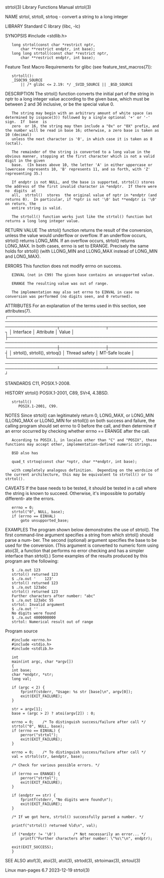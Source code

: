 strtol(3)							   Library Functions Manual							     strtol(3)

NAME
       strtol, strtoll, strtoq - convert a string to a long integer

LIBRARY
       Standard C library (libc, -lc)

SYNOPSIS
       #include <stdlib.h>

       long strtol(const char *restrict nptr,
		   char **restrict endptr, int base);
       long long strtoll(const char *restrict nptr,
		   char **restrict endptr, int base);

   Feature Test Macro Requirements for glibc (see feature_test_macros(7)):

       strtoll():
	   _ISOC99_SOURCE
	       || /* glibc <= 2.19: */ _SVID_SOURCE || _BSD_SOURCE

DESCRIPTION
       The  strtol() function converts the initial part of the string in nptr to a long integer value according to the given base, which must be between 2 and
       36 inclusive, or be the special value 0.

       The string may begin with an arbitrary amount of white space (as determined by isspace(3)) followed by a single optional '+' or '-' sign.  If  base  is
       zero  or 16, the string may then include a "0x" or "0X" prefix, and the number will be read in base 16; otherwise, a zero base is taken as 10 (decimal)
       unless the next character is '0', in which case it is taken as 8 (octal).

       The remainder of the string is converted to a long value in the obvious manner, stopping at the first character which is not a valid digit in the given
       base.  (In bases above 10, the letter 'A' in either uppercase or lowercase represents 10, 'B' represents 11, and so forth, with 'Z' representing 35.)

       If endptr is not NULL, and the base is supported, strtol() stores the address of the first invalid character in *endptr.	 If there were	no  digits  at
       all,  strtol()  stores  the original value of nptr in *endptr (and returns 0).  In particular, if *nptr is not '\0' but **endptr is '\0' on return, the
       entire string is valid.

       The strtoll() function works just like the strtol() function but returns a long long integer value.

RETURN VALUE
       The strtol() function returns the result of the conversion, unless the value would underflow or overflow.  If an	 underflow  occurs,  strtol()  returns
       LONG_MIN.   If  an  overflow  occurs,  strtol() returns LONG_MAX.  In both cases, errno is set to ERANGE.  Precisely the same holds for strtoll() (with
       LLONG_MIN and LLONG_MAX instead of LONG_MIN and LONG_MAX).

ERRORS
       This function does not modify errno on success.

       EINVAL (not in C99) The given base contains an unsupported value.

       ERANGE The resulting value was out of range.

       The implementation may also set errno to EINVAL in case no conversion was performed (no digits seen, and 0 returned).

ATTRIBUTES
       For an explanation of the terms used in this section, see attributes(7).
       ┌────────────────────────────────────────────────────────────────────────────────────────────────────────────────────┬───────────────┬────────────────┐
       │ Interface													    │ Attribute	    │ Value	     │
       ├────────────────────────────────────────────────────────────────────────────────────────────────────────────────────┼───────────────┼────────────────┤
       │ strtol(), strtoll(), strtoq()											    │ Thread safety │ MT-Safe locale │
       └────────────────────────────────────────────────────────────────────────────────────────────────────────────────────┴───────────────┴────────────────┘

STANDARDS
       C11, POSIX.1-2008.

HISTORY
       strtol()
	      POSIX.1-2001, C89, SVr4, 4.3BSD.

       strtoll()
	      POSIX.1-2001, C99.

NOTES
       Since strtol() can legitimately return 0, LONG_MAX, or LONG_MIN (LLONG_MAX or LLONG_MIN for strtoll()) on both success and failure, the calling program
       should set errno to 0 before the call, and then determine if an error occurred by checking whether errno == ERANGE after the call.

       According to POSIX.1, in locales other than "C" and "POSIX", these functions may accept other, implementation-defined numeric strings.

       BSD also has

	   quad_t strtoq(const char *nptr, char **endptr, int base);

       with completely analogous definition.  Depending on the wordsize of the current architecture, this may be equivalent to strtoll() or to strtol().

CAVEATS
       If the base needs to be tested, it should be tested in a call where the string is known to succeed.  Otherwise, it's impossible to portably differenti‐
       ate the errors.

	   errno = 0;
	   strtol("0", NULL, base);
	   if (errno == EINVAL)
	       goto unsupported_base;

EXAMPLES
       The program shown below demonstrates the use of strtol().  The first command-line argument specifies a string from which strtol() should parse  a  num‐
       ber.   The  second  (optional) argument specifies the base to be used for the conversion.  (This argument is converted to numeric form using atoi(3), a
       function that performs no error checking and has a simpler interface than strtol().)  Some examples of the results produced by  this  program  are  the
       following:

	   $ ./a.out 123
	   strtol() returned 123
	   $ ./a.out '	  123'
	   strtol() returned 123
	   $ ./a.out 123abc
	   strtol() returned 123
	   Further characters after number: "abc"
	   $ ./a.out 123abc 55
	   strtol: Invalid argument
	   $ ./a.out ''
	   No digits were found
	   $ ./a.out 4000000000
	   strtol: Numerical result out of range

   Program source

       #include <errno.h>
       #include <stdio.h>
       #include <stdlib.h>

       int
       main(int argc, char *argv[])
       {
	   int base;
	   char *endptr, *str;
	   long val;

	   if (argc < 2) {
	       fprintf(stderr, "Usage: %s str [base]\n", argv[0]);
	       exit(EXIT_FAILURE);
	   }

	   str = argv[1];
	   base = (argc > 2) ? atoi(argv[2]) : 0;

	   errno = 0;	 /* To distinguish success/failure after call */
	   strtol("0", NULL, base);
	   if (errno == EINVAL) {
	       perror("strtol");
	       exit(EXIT_FAILURE);
	   }

	   errno = 0;	 /* To distinguish success/failure after call */
	   val = strtol(str, &endptr, base);

	   /* Check for various possible errors. */

	   if (errno == ERANGE) {
	       perror("strtol");
	       exit(EXIT_FAILURE);
	   }

	   if (endptr == str) {
	       fprintf(stderr, "No digits were found\n");
	       exit(EXIT_FAILURE);
	   }

	   /* If we got here, strtol() successfully parsed a number. */

	   printf("strtol() returned %ld\n", val);

	   if (*endptr != '\0')	       /* Not necessarily an error... */
	       printf("Further characters after number: \"%s\"\n", endptr);

	   exit(EXIT_SUCCESS);
       }

SEE ALSO
       atof(3), atoi(3), atol(3), strtod(3), strtoimax(3), strtoul(3)

Linux man-pages 6.7							  2023-12-19								     strtol(3)
